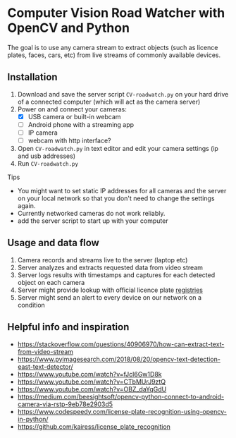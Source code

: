 # Computer Vision Road Watcher with OpenCV and Python

The goal is to use any camera stream to extract objects (such as licence plates, faces, cars, etc) from live streams of commonly available devices.

## Installation

1. Download and save the server script ```CV-roadwatch.py``` on your hard drive of a connected computer (which will act as the camera server)
2. Power on and connect your cameras:
   - [x] USB camera or built-in webcam
   - [ ] Android phone with a streaming app
   - [ ] IP camera
   - [ ] webcam with http interface?
3. Open ```CV-roadwatch.py``` in text editor and edit your camera settings (ip and usb addresses)
4. Run ```CV-roadwatch.py```

Tips

- You might want to set static IP addresses for all cameras and the server on your local network so that you don't need to change the settings again.
- Currently networked cameras do not work reliably. 
- add the server script to start up with your computer

## Usage and data flow

1. Camera records and streams live to the server (laptop etc)
2. Server analyzes and extracts requested data from video stream
3. Server logs results with timestamps and captures for each detected object on each camera
4. Server might provide lookup with official licence plate [registries](https://www.carjam.co.nz/car/?plate=HBE812)
5. Server might send an alert to every device on our network on a condition


## Helpful info and inspiration

- https://stackoverflow.com/questions/40906970/how-can-extract-text-from-video-stream
- https://www.pyimagesearch.com/2018/08/20/opencv-text-detection-east-text-detector/
- https://www.youtube.com/watch?v=fJcl6Gw1D8k
- https://www.youtube.com/watch?v=CTbMUrJ9ztQ
- https://www.youtube.com/watch?v=OBZ_daYqGdU
- https://medium.com/beesightsoft/opencv-python-connect-to-android-camera-via-rstp-9eb78e2903d5
- https://www.codespeedy.com/license-plate-recognition-using-opencv-in-python/
- https://github.com/kairess/license_plate_recognition